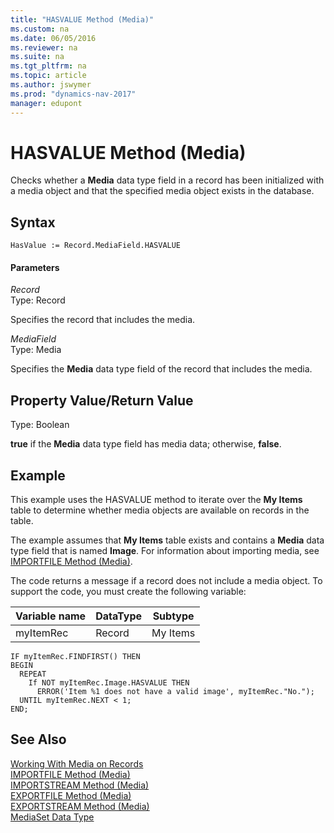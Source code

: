 ```yaml
---
title: "HASVALUE Method (Media)"
ms.custom: na
ms.date: 06/05/2016
ms.reviewer: na
ms.suite: na
ms.tgt_pltfrm: na
ms.topic: article
ms.author: jswymer
ms.prod: "dynamics-nav-2017"
manager: edupont
---
```

# HASVALUE Method (Media)
Checks whether a **Media** data type field in a record has been initialized with a media object and that the specified media object exists in the database.  

## Syntax  

```  
HasValue := Record.MediaField.HASVALUE  
```  

#### Parameters  
 *Record*  
 Type: Record  

 Specifies the record that includes the media.  

 *MediaField*  
 Type: Media  

 Specifies the **Media** data type field of the record that includes the media.  

## Property Value/Return Value  
 Type: Boolean  

 **true** if the **Media** data type field has media data; otherwise, **false**.  

## Example  
This example uses the HASVALUE method to iterate over the **My Items** table to determine whether media objects are available on records in the table.  

The example assumes that **My Items** table exists and contains a **Media** data type field that is named **Image**. For information about importing media, see [IMPORTFILE Method \(Media\)](devenv-IMPORTFILE-Method-Media.md).  

The code returns a message if a record does not include a media object. To support the code, you must create the following variable:  

|Variable name|DataType|Subtype|  
|-------------------|--------------|-------------|  
|myItemRec|Record|My Items|  

```  
IF myItemRec.FINDFIRST() THEN  
BEGIN  
  REPEAT  
    If NOT myItemRec.Image.HASVALUE THEN  
      ERROR('Item %1 does not have a valid image', myItemRec."No.");  
  UNTIL myItemRec.NEXT < 1;  
END;  
```  

## See Also  
 [Working With Media on Records](Working-With-Media-on-Records.md)   
 [IMPORTFILE Method \(Media\)](devenv-IMPORTFILE-Method-Media.md)   
 [IMPORTSTREAM Method \(Media\)](devenv-IMPORTSTREAM-Method-Media.md)   
 [EXPORTFILE Method \(Media\)](devenv-EXPORTFILE-Method-Media.md)  
 [EXPORTSTREAM Method \(Media\)](devenv-EXPORTSTREAM-Method-Media.md)  
 [MediaSet Data Type](MediaSet-Data-Type.md)  
